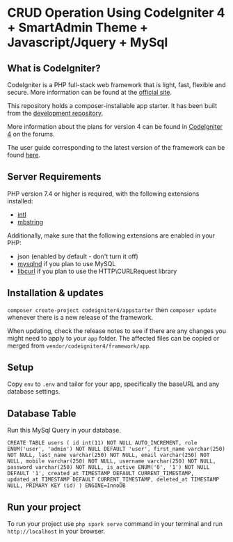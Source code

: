 # CRUD Operation Using CodeIgniter 4 + SmartAdmin Theme  + Javascript/Jquery + MySql

## What is CodeIgniter?

CodeIgniter is a PHP full-stack web framework that is light, fast, flexible and secure.
More information can be found at the [official site](https://codeigniter.com).

This repository holds a composer-installable app starter.
It has been built from the
[development repository](https://github.com/codeigniter4/CodeIgniter4).

More information about the plans for version 4 can be found in [CodeIgniter 4](https://forum.codeigniter.com/forumdisplay.php?fid=28) on the forums.

The user guide corresponding to the latest version of the framework can be found
[here](https://codeigniter4.github.io/userguide/).

## Server Requirements

PHP version 7.4 or higher is required, with the following extensions installed:

- [intl](http://php.net/manual/en/intl.requirements.php)
- [mbstring](http://php.net/manual/en/mbstring.installation.php)

Additionally, make sure that the following extensions are enabled in your PHP:

- json (enabled by default - don't turn it off)
- [mysqlnd](http://php.net/manual/en/mysqlnd.install.php) if you plan to use MySQL
- [libcurl](http://php.net/manual/en/curl.requirements.php) if you plan to use the HTTP\CURLRequest library

## Installation & updates

`composer create-project codeigniter4/appstarter` then `composer update` whenever
there is a new release of the framework.

When updating, check the release notes to see if there are any changes you might need to apply
to your `app` folder. The affected files can be copied or merged from
`vendor/codeigniter4/framework/app`.

## Setup

Copy `env` to `.env` and tailor for your app, specifically the baseURL
and any database settings.

## Database Table

Run this MySql Query in your database. 

`CREATE TABLE users (
	id int(11) NOT NULL AUTO_INCREMENT,
	role ENUM('user', 'admin') NOT NULL DEFAULT 'user',
	first_name varchar(250) NOT NULL,
	last_name varchar(250) NOT NULL,
	email varchar(250) NOT NULL,
	mobile varchar(250) NOT NULL,
	username varchar(250) NOT NULL,
	password varchar(250) NOT NULL,
	is_active ENUM('0', '1') NOT NULL DEFAULT '1',
	created_at TIMESTAMP DEFAULT CURRENT_TIMESTAMP,
	updated_at TIMESTAMP DEFAULT CURRENT_TIMESTAMP,
	deleted_at TIMESTAMP NULL,
	PRIMARY KEY (id)
) ENGINE=InnoDB`

## Run your project

To run your project use `php spark serve` command in your terminal and run `http://localhost` in your browser.

